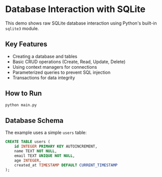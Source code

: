 # Database Interaction with SQLite

This demo shows raw SQLite database interaction using Python's built-in `sqlite3` module.

## Key Features

- Creating a database and tables
- Basic CRUD operations (Create, Read, Update, Delete)
- Using context managers for connections
- Parameterized queries to prevent SQL injection
- Transactions for data integrity

## How to Run

```bash
python main.py
```

## Database Schema

The example uses a simple `users` table:

```sql
CREATE TABLE users (
    id INTEGER PRIMARY KEY AUTOINCREMENT,
    name TEXT NOT NULL,
    email TEXT UNIQUE NOT NULL,
    age INTEGER,
    created_at TIMESTAMP DEFAULT CURRENT_TIMESTAMP
);
```
